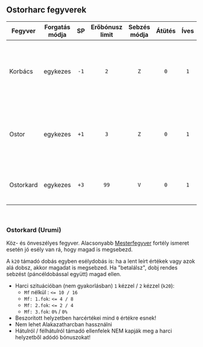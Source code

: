## Ostorharc fegyverek

<!-- tag: md_table_fegyver_start -->

| Fegyver   | Forgatás módja |  SP  | Erőbónusz limit | Sebzés módja | Átütés | Íves | MK  | KF  | Pengehossz | KÉ  |  TÉ  |  VÉ  | Sebesség | Kategória | Speciális                                                            |
| --------- | :------------: | :--: | :-------------: | :----------: | :----: | :--: | :-: | :-: | :--------: | :-: | :--: | :--: | :------: | :-------: | -------------------------------------------------------------------- |
| Korbács   |    egykezes    | `-1` |       `2`       |     `Z`      |  `0`   | `1`  | `0` | `0` |    `1`     | `4` | `3`  | `0`  |   `6`    | ostorharc | Íves fegyvernek számít - a fegyver mögé "becsapó" tulajdonsága miatt |
| Ostor     |    egykezes    | `+1` |       `3`       |     `Z`      |  `0`   | `1`  | `0` | `0` |    `3`     | `0` | `5`  | `2`  |   `8`    | ostorharc | Íves fegyvernek számít - a fegyver mögé "becsapó" tulajdonsága miatt |
| Ostorkard |    egykezes    | `+3` |      `99`       |     `V`      |  `0`   | `1`  | `0` | `0` |    `3`     | `7` | `10` | `10` |   `8`    | ostorharc | Minimum `Mf:1.fok` nélkül `30%` esély az önsebzésre                  |

<!-- tag: md_table_fegyver_end -->

<br />

### Ostorkard (Urumi)

Köz- és önveszélyes fegyver. Alacsonyabb [Mesterfegyver](fortelyok.harci/mesterfegyver.md) fortély ismeret esetén jó esély van rá, hogy magad is megsebezd.

A `k20` támadó dobás egyben esélydobás is: ha a lent leírt értékek vagy azok alá dobsz, akkor magadat is megsebzed. Ha "betalálsz", dobj rendes sebzést (páncéldobással együtt) magad ellen.

- Harci szituációban (nem gyakorlásban) `1` kézzel / `2` kézzel (`k20`):
  - `Mf` nélkül : `<= 10 / 16`
  - `Mf: 1.fok`: `<= 4 / 8`
  - `Mf: 2.fok`: `<= 2 / 4`
  - `Mf: 3.fok`: `0%` /  `0%`
- Beszorított helyzetben harcértékei mind `0` értékre esnek!
- Nem lehet Alakazatharcban hassználni
- Hátulról / félhátulról támadó ellenfelek NEM kapják meg a harci helyzetből adódó bónuszokat!

